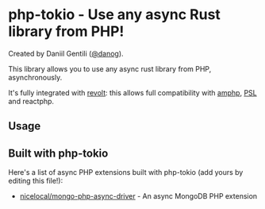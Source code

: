 # php-tokio - Use any async Rust library from PHP!

Created by Daniil Gentili ([@danog](https://github.com/danog)).  

This library allows you to use any async rust library from PHP, asynchronously.  

It's fully integrated with [revolt](https://revolt.run): this allows full compatibility with [amphp](https://amphp.org), [PSL](https://github.com/azjezz/psl) and reactphp.  

## Usage

## Built with php-tokio

Here's a list of async PHP extensions built with php-tokio (add yours by editing this file!):

- [nicelocal/mongo-php-async-driver](https://github.com/Nicelocal/mongo-php-async-driver) - An async MongoDB PHP extension